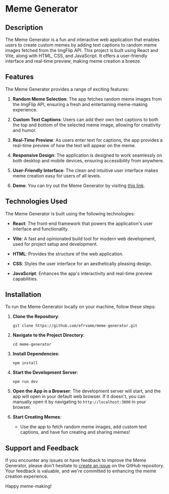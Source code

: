 # Meme Generator

## Description
The Meme Generator is a fun and interactive web application that enables users to create custom memes by adding text captions to random meme images fetched from the ImgFlip API. This project is built using React and Vite, along with HTML, CSS, and JavaScript. It offers a user-friendly interface and real-time preview, making meme creation a breeze.

## Features
The Meme Generator provides a range of exciting features:

1. **Random Meme Selection**: The app fetches random meme images from the ImgFlip API, ensuring a fresh and entertaining meme-making experience.

2. **Custom Text Captions**: Users can add their own text captions to both the top and bottom of the selected meme image, allowing for creativity and humor.

3. **Real-Time Preview**: As users enter text for captions, the app provides a real-time preview of how the text will appear on the meme.

4. **Responsive Design**: The application is designed to work seamlessly on both desktop and mobile devices, ensuring accessibility from anywhere.

5. **User-Friendly Interface**: The clean and intuitive user interface makes meme creation easy for users of all levels.

6. **Demo**: You can try out the Meme Generator by visiting [this link](https://meme-generator-efrvame.netlify.app/).

## Technologies Used
The Meme Generator is built using the following technologies:

- **React**: The front-end framework that powers the application's user interface and functionality.

- **Vite**: A fast and opinionated build tool for modern web development, used for project setup and development.

- **HTML**: Provides the structure of the web application.

- **CSS**: Styles the user interface for an aesthetically pleasing design.

- **JavaScript**: Enhances the app's interactivity and real-time preview capabilities.

## Installation
To run the Meme Generator locally on your machine, follow these steps:

1. **Clone the Repository**: 
   ```
   git clone https://github.com/efrvame/meme-generator.git
   ```

2. **Navigate to the Project Directory**:
   ```
   cd meme-generator
   ```

3. **Install Dependencies**:
   ```
   npm install
   ```

4. **Start the Development Server**:
   ```
   npm run dev
   ```

5. **Open the App in a Browser**:
   The development server will start, and the app will open in your default web browser. If it doesn't, you can manually open it by navigating to `http://localhost:3000` in your browser.

6. **Start Creating Memes**:
   - Use the app to fetch random meme images, add custom text captions, and have fun creating and sharing memes!

## Support and Feedback
If you encounter any issues or have feedback to improve the Meme Generator, please don't hesitate to [create an issue](https://github.com/efrvame/meme-generator/issues) on the GitHub repository. Your feedback is valuable, and we're committed to enhancing the meme creation experience.

Happy meme-making!
